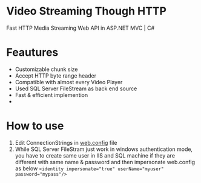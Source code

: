 # Video Streaming Though HTTP 
Fast HTTP Media Streaming Web API in ASP.NET MVC | C#    

# Feautures
- Customizable chunk size
- Accept HTTP byte range header 
- Compatible with almost every Video Player
- Used SQL Server FileStream as back end source
- Fast & efficient implemention
- 

# How to use
1. Edit ConnectionStrings in [web.config](src/web.config) file
2. While SQL Server FileStram just work in windows authentication mode, you have to create same user in IIS and SQL machine if they are different with same name & password and then impersonate web.config as below
`<identity impersonate="true" userName="myuser" password="mypass"/>`

